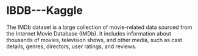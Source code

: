 # IBDB---Kaggle
The IMDb dataset is a large collection of movie-related data sourced from the Internet Movie Database (IMDb). It includes information about thousands of movies, television shows, and other media, such as cast details, genres, directors, user ratings, and reviews.
